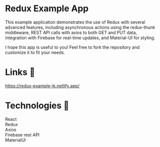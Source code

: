 # Redux Example App

This example application demonstrates the use of Redux with several advanced features, including asynchronous actions using the redux-thunk middleware, REST API calls with axios to both GET and PUT data, integration with Firebase for real-time updates, and Material-UI for styling.

I hope this app is useful to you! Feel free to fork the repository and customize it to fit your needs.

# Links 🔗

https://redux-example-ik.netlify.app/

# Technologies 📡 

React <br />
Redux <br />
Axios <br />
Firebase rest API <br />
MaterialUI <br />
